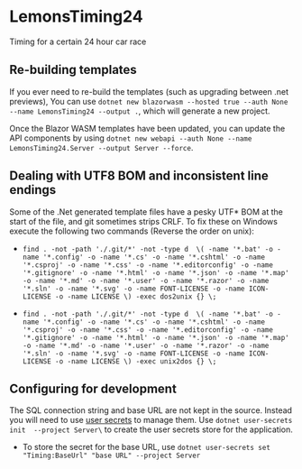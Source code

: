 # LemonsTiming24

Timing for a certain 24 hour car race

## Re-building templates

If you ever need to re-build the templates (such as upgrading between .net
previews), You can use `dotnet new blazorwasm --hosted true --auth None --name LemonsTiming24 --output .`, which will generate a new project.

Once the Blazor WASM templates have been updated, you can update the API components by using `dotnet new webapi --auth None --name LemonsTiming24.Server --output Server --force`.

## Dealing with UTF8 BOM and inconsistent line endings

Some of the .Net generated template files have a pesky UTF* BOM at the start of the file, and git sometimes strips CRLF. To fix these on Windows execute the following two commands (Reverse the order on unix):

*  ``find . -not -path './.git/*' -not -type d  \( -name '*.bat' -o -name '*.config' -o -name '*.cs' -o -name '*.cshtml' -o -name '*.csproj' -o -name '*.css' -o -name '*.editorconfig' -o -name '*.gitignore' -o -name '*.html' -o -name '*.json' -o -name '*.map' -o -name '*.md' -o -name '*.user' -o -name '*.razor' -o -name '*.sln' -o -name '*.svg' -o -name FONT-LICENSE -o -name ICON-LICENSE -o -name LICENSE \) -exec dos2unix {} \;``

*  ``find . -not -path './.git/*' -not -type d  \( -name '*.bat' -o -name '*.config' -o -name '*.cs' -o -name '*.cshtml' -o -name '*.csproj' -o -name '*.css' -o -name '*.editorconfig' -o -name '*.gitignore' -o -name '*.html' -o -name '*.json' -o -name '*.map' -o -name '*.md' -o -name '*.user' -o -name '*.razor' -o -name '*.sln' -o -name '*.svg' -o -name FONT-LICENSE -o -name ICON-LICENSE -o -name LICENSE \) -exec unix2dos {} \;``

## Configuring for development

The SQL connection string and base URL are not kept in the source. Instead you will need to use [user secrets](https://docs.microsoft.com/aspnet/core/security/app-secrets?view=aspnetcore-6.0&tabs=windows) to manage them. Use ``dotnet user-secrets init  --project Server\`` to create the user secrets store for the application.

* To store the secret for the base URL, use ``dotnet user-secrets set "Timing:BaseUrl" "base URL" --project Server``